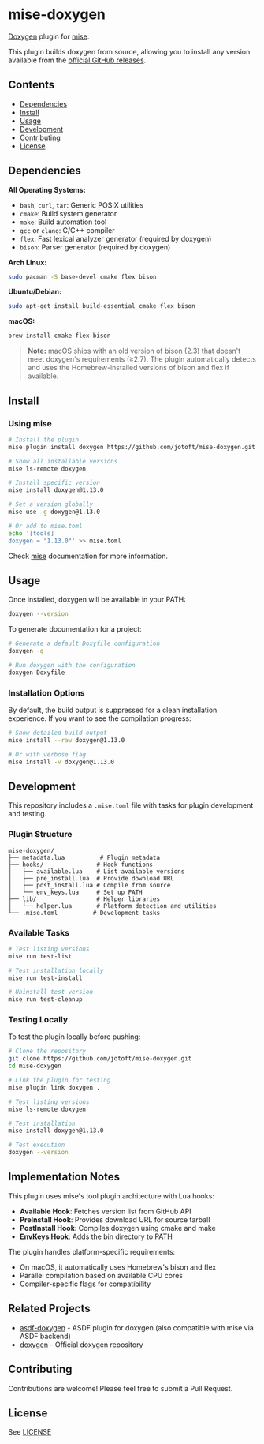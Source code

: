 # mise-doxygen

[Doxygen](https://www.doxygen.nl/) plugin for [mise](https://mise.jdx.dev/).

This plugin builds doxygen from source, allowing you to install any version available from the [official GitHub releases](https://github.com/doxygen/doxygen/releases).

## Contents

- [Dependencies](#dependencies)
- [Install](#install)
- [Usage](#usage)
- [Development](#development)
- [Contributing](#contributing)
- [License](#license)

## Dependencies

**All Operating Systems:**

- `bash`, `curl`, `tar`: Generic POSIX utilities
- `cmake`: Build system generator
- `make`: Build automation tool
- `gcc` or `clang`: C/C++ compiler
- `flex`: Fast lexical analyzer generator (required by doxygen)
- `bison`: Parser generator (required by doxygen)

**Arch Linux:**
```bash
sudo pacman -S base-devel cmake flex bison
```

**Ubuntu/Debian:**
```bash
sudo apt-get install build-essential cmake flex bison
```

**macOS:**
```bash
brew install cmake flex bison
```

> **Note:** macOS ships with an old version of bison (2.3) that doesn't meet doxygen's requirements (≥2.7). The plugin automatically detects and uses the Homebrew-installed versions of bison and flex if available.

## Install

### Using mise

```bash
# Install the plugin
mise plugin install doxygen https://github.com/jotoft/mise-doxygen.git

# Show all installable versions
mise ls-remote doxygen

# Install specific version
mise install doxygen@1.13.0

# Set a version globally
mise use -g doxygen@1.13.0

# Or add to mise.toml
echo '[tools]
doxygen = "1.13.0"' >> mise.toml
```

Check [mise](https://mise.jdx.dev/) documentation for more information.

## Usage

Once installed, doxygen will be available in your PATH:

```bash
doxygen --version
```

To generate documentation for a project:

```bash
# Generate a default Doxyfile configuration
doxygen -g

# Run doxygen with the configuration
doxygen Doxyfile
```

### Installation Options

By default, the build output is suppressed for a clean installation experience. If you want to see the compilation progress:

```bash
# Show detailed build output
mise install --raw doxygen@1.13.0

# Or with verbose flag
mise install -v doxygen@1.13.0
```

## Development

This repository includes a `.mise.toml` file with tasks for plugin development and testing.

### Plugin Structure

```
mise-doxygen/
├── metadata.lua          # Plugin metadata
├── hooks/               # Hook functions
│   ├── available.lua    # List available versions
│   ├── pre_install.lua  # Provide download URL
│   ├── post_install.lua # Compile from source
│   └── env_keys.lua     # Set up PATH
├── lib/                 # Helper libraries
│   └── helper.lua       # Platform detection and utilities
└── .mise.toml          # Development tasks
```

### Available Tasks

```bash
# Test listing versions
mise run test-list

# Test installation locally
mise run test-install

# Uninstall test version
mise run test-cleanup
```

### Testing Locally

To test the plugin locally before pushing:

```bash
# Clone the repository
git clone https://github.com/jotoft/mise-doxygen.git
cd mise-doxygen

# Link the plugin for testing
mise plugin link doxygen .

# Test listing versions
mise ls-remote doxygen

# Test installation
mise install doxygen@1.13.0

# Test execution
doxygen --version
```

## Implementation Notes

This plugin uses mise's tool plugin architecture with Lua hooks:

- **Available Hook**: Fetches version list from GitHub API
- **PreInstall Hook**: Provides download URL for source tarball
- **PostInstall Hook**: Compiles doxygen using cmake and make
- **EnvKeys Hook**: Adds the bin directory to PATH

The plugin handles platform-specific requirements:
- On macOS, it automatically uses Homebrew's bison and flex
- Parallel compilation based on available CPU cores
- Compiler-specific flags for compatibility

## Related Projects

- [asdf-doxygen](https://github.com/jotoft/asdf-doxygen) - ASDF plugin for doxygen (also compatible with mise via ASDF backend)
- [doxygen](https://github.com/doxygen/doxygen) - Official doxygen repository

## Contributing

Contributions are welcome! Please feel free to submit a Pull Request.

## License

See [LICENSE](LICENSE)
